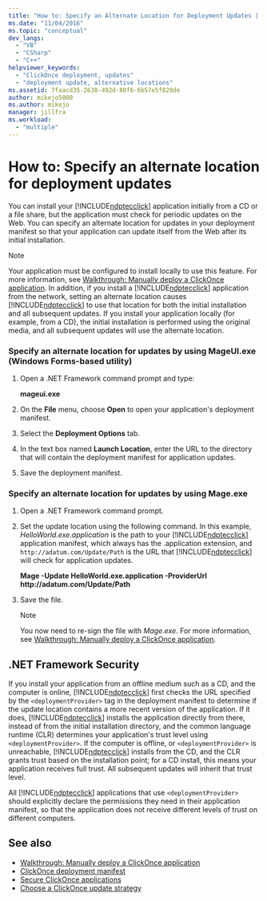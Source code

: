 ```yaml
---
title: "How to: Specify an Alternate Location for Deployment Updates | Microsoft Docs"
ms.date: "11/04/2016"
ms.topic: "conceptual"
dev_langs:
  - "VB"
  - "CSharp"
  - "C++"
helpviewer_keywords:
  - "ClickOnce deployment, updates"
  - "deployment update, alternative locations"
ms.assetid: 7faacd35-2638-492d-80f6-6b57e5f820de
author: mikejo5000
ms.author: mikejo
manager: jillfra
ms.workload:
  - "multiple"
---
```

# How to: Specify an alternate location for deployment updates
You can install your [!INCLUDE[ndptecclick](../deployment/includes/ndptecclick_md.md)] application initially from a CD or a file share, but the application must check for periodic updates on the Web. You can specify an alternate location for updates in your deployment manifest so that your application can update itself from the Web after its initial installation.

> [!NOTE]
> Your application must be configured to install locally to use this feature. For more information, see [Walkthrough: Manually deploy a ClickOnce application](../deployment/walkthrough-manually-deploying-a-clickonce-application.md). In addition, if you install a [!INCLUDE[ndptecclick](../deployment/includes/ndptecclick_md.md)] application from the network, setting an alternate location causes [!INCLUDE[ndptecclick](../deployment/includes/ndptecclick_md.md)] to use that location for both the initial installation and all subsequent updates. If you install your application locally (for example, from a CD), the initial installation is performed using the original media, and all subsequent updates will use the alternate location.

### Specify an alternate location for updates by using MageUI.exe (Windows Forms-based utility)

1. Open a .NET Framework command prompt and type:

     **mageui.exe**

2. On the **File** menu, choose **Open** to open your application's deployment manifest.

3. Select the **Deployment Options** tab.

4. In the text box named **Launch Location**, enter the URL to the directory that will contain the deployment manifest for application updates.

5. Save the deployment manifest.

### Specify an alternate location for updates by using Mage.exe

1. Open a .NET Framework command prompt.

2. Set the update location using the following command. In this example, *HelloWorld.exe.application* is the path to your [!INCLUDE[ndptecclick](../deployment/includes/ndptecclick_md.md)] application manifest, which always has the .application extension, and `http://adatum.com/Update/Path` is the URL that [!INCLUDE[ndptecclick](../deployment/includes/ndptecclick_md.md)] will check for application updates.

    **Mage -Update HelloWorld.exe.application -ProviderUrl http:\//adatum.com/Update/Path**

3. Save the file.

   > [!NOTE]
   > You now need to re-sign the file with *Mage.exe*. For more information, see [Walkthrough: Manually deploy a ClickOnce application](../deployment/walkthrough-manually-deploying-a-clickonce-application.md).

## .NET Framework Security
 If you install your application from an offline medium such as a CD, and the computer is online, [!INCLUDE[ndptecclick](../deployment/includes/ndptecclick_md.md)] first checks the URL specified by the `<deploymentProvider>` tag in the deployment manifest to determine if the update location contains a more recent version of the application. If it does, [!INCLUDE[ndptecclick](../deployment/includes/ndptecclick_md.md)] installs the application directly from there, instead of from the initial installation directory, and the common language runtime (CLR) determines your application's trust level using `<deploymentProvider>`. If the computer is offline, or `<deploymentProvider>` is unreachable, [!INCLUDE[ndptecclick](../deployment/includes/ndptecclick_md.md)] installs from the CD, and the CLR grants trust based on the installation point; for a CD install, this means your application receives full trust. All subsequent updates will inherit that trust level.

 All [!INCLUDE[ndptecclick](../deployment/includes/ndptecclick_md.md)] applications that use `<deploymentProvider>` should explicitly declare the permissions they need in their application manifest, so that the application does not receive different levels of trust on different computers.

## See also
- [Walkthrough: Manually deploy a ClickOnce application](../deployment/walkthrough-manually-deploying-a-clickonce-application.md)
- [ClickOnce deployment manifest](../deployment/clickonce-deployment-manifest.md)
- [Secure ClickOnce applications](../deployment/securing-clickonce-applications.md)
- [Choose a ClickOnce update strategy](../deployment/choosing-a-clickonce-update-strategy.md)